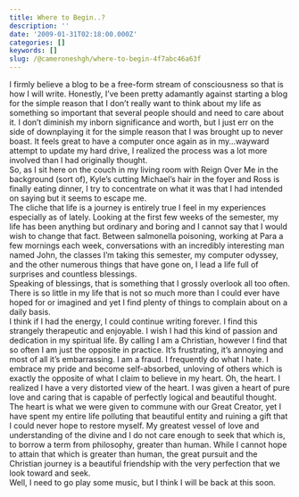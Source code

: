```yaml
---
title: Where to Begin..?
description: ''
date: '2009-01-31T02:18:00.000Z'
categories: []
keywords: []
slug: /@cameroneshgh/where-to-begin-4f7abc46a63f
---
```


I firmly believe a blog to be a free-form stream of consciousness so that is how I will write. Honestly, I’ve been pretty adamantly against starting a blog for the simple reason that I don’t really want to think about my life as something so important that several people should and need to care about it. I don’t diminish my inborn significance and worth, but I just err on the side of downplaying it for the simple reason that I was brought up to never boast. It feels great to have a computer once again as in my…wayward attempt to update my hard drive, I realized the process was a lot more involved than I had originally thought.  
So, as I sit here on the couch in my living room with Reign Over Me in the background (sort of), Kyle’s cutting Michael’s hair in the foyer and Ross is finally eating dinner, I try to concentrate on what it was that I had intended on saying but it seems to escape me.  
The cliche that life is a journey is entirely true I feel in my experiences especially as of lately. Looking at the first few weeks of the semester, my life has been anything but ordinary and boring and I cannot say that I would wish to change that fact. Between salmonella poisoning, working at Para a few mornings each week, conversations with an incredibly interesting man named John, the classes I’m taking this semester, my computer odyssey, and the other numerous things that have gone on, I lead a life full of surprises and countless blessings.  
Speaking of blessings, that is something that I grossly overlook all too often. There is so little in my life that is not so much more than I could ever have hoped for or imagined and yet I find plenty of things to complain about on a daily basis.  
I think if I had the energy, I could continue writing forever. I find this strangely therapeutic and enjoyable. I wish I had this kind of passion and dedication in my spiritual life. By calling I am a Christian, however I find that so often I am just the opposite in practice. It’s frustrating, it’s annoying and most of all it’s embarrassing. I am a fraud. I frequently do what I hate. I embrace my pride and become self-absorbed, unloving of others which is exactly the opposite of what I claim to believe in my heart. Oh, the heart. I realized I have a very distorted view of the heart. I was given a heart of pure love and caring that is capable of perfectly logical and beautiful thought. The heart is what we were given to commune with our Great Creator, yet I have spent my entire life polluting that beautiful entity and ruining a gift that I could never hope to restore myself. My greatest vessel of love and understanding of the divine and I do not care enough to seek that which is, to borrow a term from philosophy, greater than human. While I cannot hope to attain that which is greater than human, the great pursuit and the Christian journey is a beautiful friendship with the very perfection that we look toward and seek.  
Well, I need to go play some music, but I think I will be back at this soon.